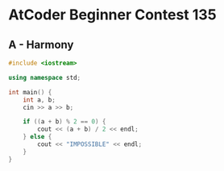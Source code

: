 # AtCoder Beginner Contest 135
## A - Harmony
```cpp
#include <iostream>

using namespace std;

int main() {
    int a, b;
    cin >> a >> b;

    if ((a + b) % 2 == 0) {
        cout << (a + b) / 2 << endl;
    } else {
        cout << "IMPOSSIBLE" << endl;
    }
}
```
